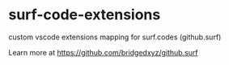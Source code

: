 # surf-code-extensions
custom vscode extensions mapping for surf.codes (github.surf)


Learn more at https://github.com/bridgedxyz/github.surf
